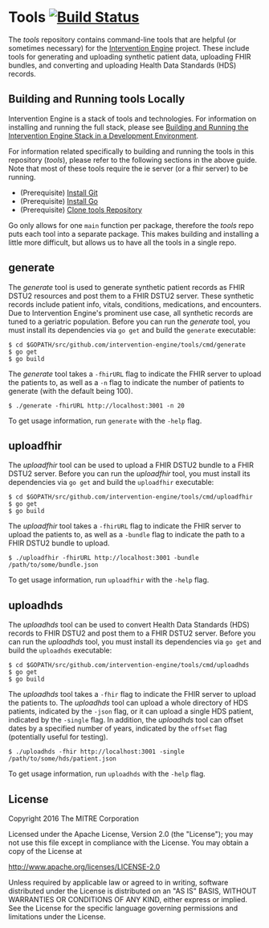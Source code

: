 Tools [![Build Status](https://travis-ci.org/intervention-engine/tools.svg?branch=master)](https://travis-ci.org/intervention-engine/tools)
===========================================================================================================================================

The *tools* repository contains command-line tools that are helpful (or sometimes necessary) for the [Intervention Engine](https://github.com/intervention-engine/ie) project. These include tools for generating and uploading synthetic patient data, uploading FHIR bundles, and converting and uploading Health Data Standards (HDS) records.

Building and Running tools Locally
----------------------------------

Intervention Engine is a stack of tools and technologies. For information on installing and running the full stack, please see [Building and Running the Intervention Engine Stack in a Development Environment](https://github.com/intervention-engine/ie/blob/master/docs/dev_install.md).

For information related specifically to building and running the tools in this repository (*tools*), please refer to the following sections in the above guide. Note that most of these tools require the ie server (or a fhir server) to be running.

-	(Prerequisite) [Install Git](https://github.com/intervention-engine/ie/blob/master/docs/dev_install.md#install-git)
-	(Prerequisite) [Install Go](https://github.com/intervention-engine/ie/blob/master/docs/dev_install.md#install-go)
-	(Prerequisite) [Clone tools Repository](https://github.com/intervention-engine/ie/blob/master/docs/dev_install.md#clone-tools-repository)

Go only allows for one `main` function per package, therefore the *tools* repo puts each tool into a separate package. This makes building and installing a little more difficult, but allows us to have all the tools in a single repo.

generate
--------

The *generate* tool is used to generate synthetic patient records as FHIR DSTU2 resources and post them to a FHIR DSTU2 server. These synthetic records include patient info, vitals, conditions, medications, and encounters. Due to Intervention Engine's prominent use case, all synthetic records are tuned to a geriatric population. Before you can run the *generate* tool, you must install its dependencies via `go get` and build the `generate` executable:

```
$ cd $GOPATH/src/github.com/intervention-engine/tools/cmd/generate
$ go get
$ go build
```

The *generate* tool takes a `-fhirURL` flag to indicate the FHIR server to upload the patients to, as well as a `-n` flag to indicate the number of patients to generate (with the default being 100).

```
$ ./generate -fhirURL http://localhost:3001 -n 20
```

To get usage information, run `generate` with the `-help` flag.

uploadfhir
----------

The *uploadfhir* tool can be used to upload a FHIR DSTU2 bundle to a FHIR DSTU2 server. Before you can run the *uploadfhir* tool, you must install its dependencies via `go get` and build the `uploadfhir` executable:

```
$ cd $GOPATH/src/github.com/intervention-engine/tools/cmd/uploadfhir
$ go get
$ go build
```

The *uploadfhir* tool takes a `-fhirURL` flag to indicate the FHIR server to upload the patients to, as well as a `-bundle` flag to indicate the path to a FHIR DSTU2 bundle to upload.

```
$ ./uploadfhir -fhirURL http://localhost:3001 -bundle /path/to/some/bundle.json
```

To get usage information, run `uploadfhir` with the `-help` flag.

uploadhds
---------

The *uploadhds* tool can be used to convert Health Data Standards (HDS) records to FHIR DSTU2 and post them to a FHIR DSTU2 server. Before you can run the *uploadhds* tool, you must install its dependencies via `go get` and build the `uploadhds` executable:

```
$ cd $GOPATH/src/github.com/intervention-engine/tools/cmd/uploadhds
$ go get
$ go build
```

The *uploadhds* tool takes a `-fhir` flag to indicate the FHIR server to upload the patients to. The *uploadhds* tool can upload a whole directory of HDS patients, indicated by the `-json` flag, or it can upload a single HDS patient, indicated by the `-single` flag. In addition, the *uploadhds* tool can offset dates by a specified number of years, indicated by the `offset` flag (potentially useful for testing).

```
$ ./uploadhds -fhir http://localhost:3001 -single /path/to/some/hds/patient.json
```

To get usage information, run `uploadhds` with the `-help` flag.

License
-------

Copyright 2016 The MITRE Corporation

Licensed under the Apache License, Version 2.0 (the "License"); you may not use this file except in compliance with the License. You may obtain a copy of the License at

http://www.apache.org/licenses/LICENSE-2.0

Unless required by applicable law or agreed to in writing, software distributed under the License is distributed on an "AS IS" BASIS, WITHOUT WARRANTIES OR CONDITIONS OF ANY KIND, either express or implied. See the License for the specific language governing permissions and limitations under the License.

